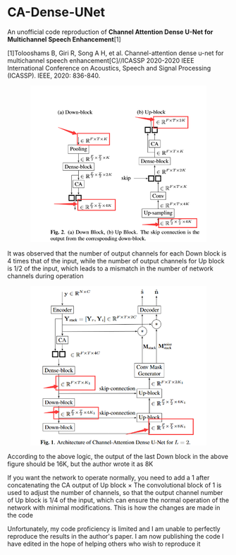 # CA-Dense-UNet
An unofficial code reproduction of **Channel Attention Dense U-Net for Multichannel Speech Enhancement**[1]

[1]Tolooshams B, Giri R, Song A H, et al. Channel-attention dense u-net for multichannel speech enhancement[C]//ICASSP 2020-2020 IEEE International Conference on Acoustics, Speech and Signal Processing (ICASSP). IEEE, 2020: 836-840.

<div align="center"><img src="./doc/donw up block.png" width="400"></div>

It was observed that the number of output channels for each Down block is 4 times that of the input, while the number of output channels for Up block is 1/2 of the input, which leads to a mismatch in the number of network channels during operation

<div align="center"><img src="./doc/u-net.png" width="400" ></div>

According to the above logic, the output of the last Down block in the above figure should be 16K, but the author wrote it as 8K

If you want the network to operate normally, you need to add a 1 after concatenating the CA output of Up block × The convolutional block of 1 is used to adjust the number of channels, so that the output channel number of Up block is 1/4 of the input, which can ensure the normal operation of the network with minimal modifications. This is how the changes are made in the code

Unfortunately, my code proficiency is limited and I am unable to perfectly reproduce the results in the author's paper. I am now publishing the code I have edited in the hope of helping others who wish to reproduce it
